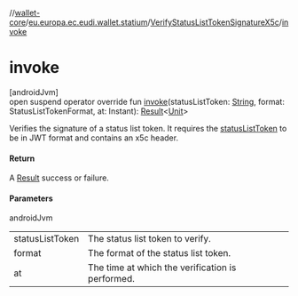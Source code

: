 //[wallet-core](../../../index.md)/[eu.europa.ec.eudi.wallet.statium](../index.md)/[VerifyStatusListTokenSignatureX5c](index.md)/[invoke](invoke.md)

# invoke

[androidJvm]\
open suspend operator override fun [invoke](invoke.md)(statusListToken: [String](https://kotlinlang.org/api/latest/jvm/stdlib/kotlin-stdlib/kotlin/-string/index.html), format: StatusListTokenFormat, at: Instant): [Result](https://kotlinlang.org/api/latest/jvm/stdlib/kotlin-stdlib/kotlin/-result/index.html)&lt;[Unit](https://kotlinlang.org/api/latest/jvm/stdlib/kotlin-stdlib/kotlin/-unit/index.html)&gt;

Verifies the signature of a status list token. It requires the [statusListToken](invoke.md) to be in JWT format and contains an x5c header.

#### Return

A [Result](https://kotlinlang.org/api/latest/jvm/stdlib/kotlin-stdlib/kotlin/-result/index.html) success or failure.

#### Parameters

androidJvm

| | |
|---|---|
| statusListToken | The status list token to verify. |
| format | The format of the status list token. |
| at | The time at which the verification is performed. |
